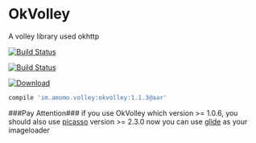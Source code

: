 OkVolley
========

A volley library used okhttp

[![Build Status](https://drone.io/github.com/googolmo/OkVolley/status.png)](https://drone.io/github.com/googolmo/OkVolley/latest)

[![Build Status](https://travis-ci.org/googolmo/OkVolley.svg?branch=master)](https://travis-ci.org/googolmo/OkVolley)

[ ![Download](https://api.bintray.com/packages/googolmo/maven/okvolley/images/download.svg) ](https://bintray.com/googolmo/maven/okvolley/_latestVersion)

```groovy
compile 'im.amomo.volley:okvolley:1.1.3@aar'
```

###Pay Attention###
if you use OkVolley which version >= 1.0.6, you should also use [picasso](http://square.github.io/picasso/) version >= 2.3.0
now you can use [glide](https://github.com/bumptech/glide) as your imageloader
